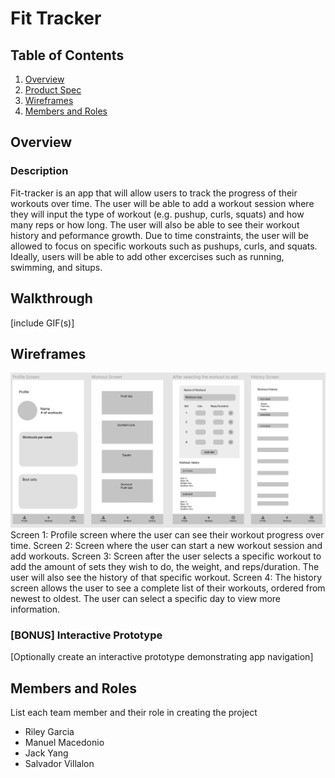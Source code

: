 # Fit Tracker

## Table of Contents
1. [Overview](#Overview)
1. [Product Spec](#Product-Spec)
1. [Wireframes](#Wireframes)
2. [Members and Roles](#Roles)

## Overview
### Description
Fit-tracker is an app that will allow users to track the progress of their workouts over time. 
The user will be able to add a workout session where they will input the type of workout (e.g. pushup, curls, squats)
and how many reps or how long. The user will also be able to see their workout history and peformance growth. 
Due to time constraints, the user will be allowed to focus on specific workouts such as pushups, curls, and squats. Ideally, users
will be able to add other excercises such as running, swimming, and situps.  

## Walkthrough
[include GIF(s)]

## Wireframes
<img src="https://github.com/jyanghua/fit-tracker/blob/master/Wireframe.PNG" width=600>
Screen 1: Profile screen where the user can see their workout progress over time.
Screen 2: Screen where the user can start a new workout session and add workouts.
Screen 3: Screen after the user selects a specific workout to add the amount of sets they wish to do, the weight, and reps/duration.
          The user will also see the history of that specific workout.
Screen 4: The history screen allows the user to see a complete list of their workouts, ordered from newest to oldest. The user can 
          select a specific day to view more information. 

### [BONUS] Interactive Prototype
[Optionally create an interactive prototype demonstrating app navigation]

## Members and Roles
List each team member and their role in creating the project

* Riley Garcia
* Manuel Macedonio
* Jack Yang
* Salvador Villalon
